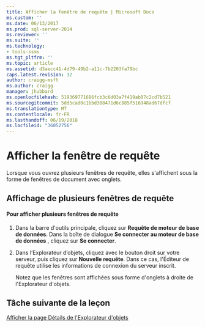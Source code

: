 ```yaml
---
title: Afficher la fenêtre de requête | Microsoft Docs
ms.custom: ''
ms.date: 06/13/2017
ms.prod: sql-server-2014
ms.reviewer: ''
ms.suite: ''
ms.technology:
- tools-ssms
ms.tgt_pltfrm: ''
ms.topic: article
ms.assetid: d3aecc41-4d79-49b2-a11c-7b2203fa79bc
caps.latest.revision: 32
author: craigg-msft
ms.author: craigg
manager: jhubbard
ms.openlocfilehash: 519369771686fcb3c6d03a7f419ab07c2cd7b521
ms.sourcegitcommit: 5dd5cad0c1bbd308471d6c885f516948ad67dfcf
ms.translationtype: MT
ms.contentlocale: fr-FR
ms.lasthandoff: 06/19/2018
ms.locfileid: "36052756"
---
```

# <a name="display-the-query-window"></a>Afficher la fenêtre de requête
  Lorsque vous ouvrez plusieurs fenêtres de requête, elles s'affichent sous la forme de fenêtres de document avec onglets.  
  
## <a name="viewing-multiple-query-windows"></a>Affichage de plusieurs fenêtres de requête  
  
#### <a name="to-view-multiple-query-windows"></a>Pour afficher plusieurs fenêtres de requête  
  
1.  Dans la barre d'outils principale, cliquez sur **Requête de moteur de base de données**. Dans la boîte de dialogue **Se connecter au moteur de base de données** , cliquez sur **Se connecter**.  
  
2.  Dans l’Explorateur d’objets, cliquez avec le bouton droit sur votre serveur, puis cliquez sur **Nouvelle requête**. Dans ce cas, l'Éditeur de requête utilise les informations de connexion du serveur inscrit.  
  
     Notez que les fenêtres sont affichées sous forme d'onglets à droite de l'Explorateur d'objets.  
  
## <a name="next-task-in-lesson"></a>Tâche suivante de la leçon  
 [Afficher la page Détails de l'Explorateur d'objets](lesson-1-5-show-the-object-explorer-details-page.md)  
  
  